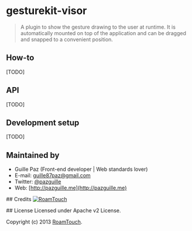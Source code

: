# gesturekit-visor

> A plugin to show the gesture drawing to the user at runtime. It is automatically mounted on top of the application and can be dragged and snapped to a convenient position.

## How-to
[TODO]

## API
[TODO]

## Development setup
[TODO]

## Maintained by
- Guille Paz (Front-end developer | Web standards lover)
- E-mail: [guille87paz@gmail.com](mailto:guille87paz@gmail.com)
- Twitter: [@pazguille](http://twitter.com/pazguille)
- Web: [http://pazguille.me](http://pazguille.me)

## Credits
[![RoamTouch](http://www.gesturekit.com/assets/img/roamtouch.png)](http://roamtouch.com)

## License
Licensed under Apache v2 License.

Copyright (c) 2013 [RoamTouch](http://github.com/RoamTouch).